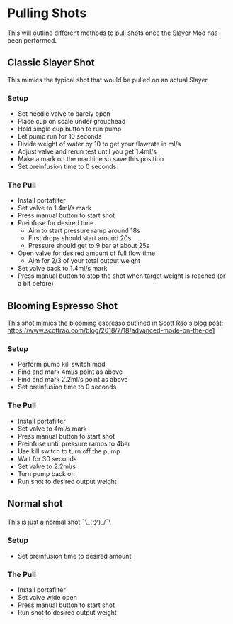 # Pulling Shots
 This will outline different methods to pull shots once the Slayer Mod has been performed.


## Classic Slayer Shot
This mimics the typical shot that would be pulled on an actual Slayer

### Setup
- Set needle valve to barely open 
- Place cup on scale under grouphead
- Hold single cup button to run pump
- Let pump run for 10 seconds
- Divide weight of water by 10 to get your flowrate in ml/s
- Adjust valve and rerun test until you get 1.4ml/s
- Make a mark on the machine so save this position
- Set preinfusion time to 0 seconds

### The Pull
- Install portafilter
- Set valve to 1.4ml/s mark
- Press manual button to start shot
- Preinfuse for desired time
  - Aim to start pressure ramp around 18s
  - First drops should start around 20s 
  - Pressure should get to 9 bar at about 25s
- Open valve for desired amount of full flow time
  - Aim for 2/3 of your total output weight
- Set valve back to 1.4ml/s mark
- Press manual button to stop the shot when target weight is reached (or a bit before)


## Blooming Espresso Shot
This shot mimics the blooming espresso outlined in Scott Rao's blog post: https://www.scottrao.com/blog/2018/7/18/advanced-mode-on-the-de1

### Setup
- Perform pump kill switch mod
- Find and mark 4ml/s point as above
- Find and mark 2.2ml/s point as above
- Set preinfusion time to 0 seconds

### The Pull
- Install portafilter
- Set valve to 4ml/s mark
- Press manual button to start shot
- Preinfuse until pressure ramps to 4bar
- Use kill switch to turn off the pump
- Wait for 30 seconds
- Set valve to 2.2ml/s
- Turn pump back on
- Run shot to desired output weight

## Normal shot
This is just a normal shot ¯\\\_(ツ)_/¯\

### Setup
- Set preinfusion time to desired amount

### The Pull
- Install portafilter
- Set valve wide open
- Press manual button to start shot
- Run shot to desired output weight
